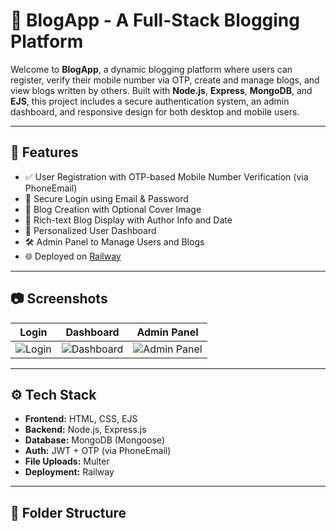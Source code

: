 # 📝 BlogApp - A Full-Stack Blogging Platform

Welcome to **BlogApp**, a dynamic blogging platform where users can register, verify their mobile number via OTP, create and manage blogs, and view blogs written by others. Built with **Node.js**, **Express**, **MongoDB**, and **EJS**, this project includes a secure authentication system, an admin dashboard, and responsive design for both desktop and mobile users.

---

## 🚀 Features

- ✅ User Registration with OTP-based Mobile Number Verification (via PhoneEmail)
- 🔐 Secure Login using Email & Password
- 📸 Blog Creation with Optional Cover Image
- 🧾 Rich-text Blog Display with Author Info and Date
- 📂 Personalized User Dashboard
- 🛠️ Admin Panel to Manage Users and Blogs
- 🌐 Deployed on [Railway](https://railway.app/)

---

## 📷 Screenshots

| Login | Dashboard | Admin Panel |
|-------|-----------|-------------|
| ![Login](screenshots/login.png) | ![Dashboard](screenshots/dashboard.png) | ![Admin Panel](screenshots/admin.png) |

---

## ⚙️ Tech Stack

- **Frontend:** HTML, CSS, EJS
- **Backend:** Node.js, Express.js
- **Database:** MongoDB (Mongoose)
- **Auth:** JWT + OTP (via PhoneEmail)
- **File Uploads:** Multer
- **Deployment:** Railway

---

## 📁 Folder Structure


